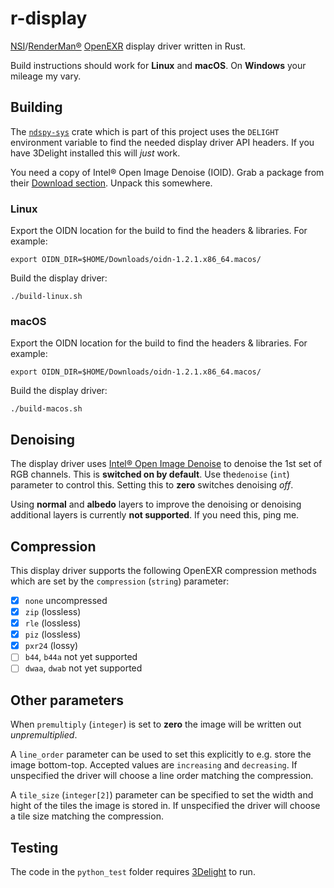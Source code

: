 # r-display

[NSI](https://nsi.readthedocs.io/)/[RenderMan®](https://renderman.pixar.com/)
[OpenEXR](http://www.openexr.com/) display driver written in Rust.

Build instructions should work for **Linux** and **macOS**. On **Windows** your
mileage my vary.

## Building

The [`ndspy-sys`](https://github.com/virtualritz/r-display/blob/master/ndspy-sys/) crate which is part of this project uses the `DELIGHT` environment variable to find the needed display driver API headers. If you have 3Delight installed this will *just* work.

You need a copy of Intel® Open Image Denoise (IOID). Grab a package from their [Download section]([https://www.openimagedenoise.org/downloads.html](https://www.openimagedenoise.org/downloads.html)). Unpack this somewhere.

### Linux

Export the OIDN location for the build to find the headers & libraries. For example:
```
export OIDN_DIR=$HOME/Downloads/oidn-1.2.1.x86_64.macos/
```

Build the display driver:
```shell
./build-linux.sh
```

### macOS

Export the OIDN location for the build to find the headers & libraries. For example:
```
export OIDN_DIR=$HOME/Downloads/oidn-1.2.1.x86_64.macos/
```

Build the display driver:
```shell
./build-macos.sh
```

## Denoising

The display driver uses [Intel® Open Image Denoise](https://www.openimagedenoise.org/) to denoise the 1st set of RGB channels. This is **switched on by default**. Use the`denoise` (`int`) parameter to control this. Setting this to **zero** switches denoising *off*.

Using **normal** and **albedo** layers to improve the denoising or denoising additional layers is currently **not supported**. If you need this, ping me.

## Compression

This display driver supports the following OpenEXR compression methods which are set by the `compression` (`string`) parameter:

-   [x] `none` uncompressed
-   [x] `zip` (lossless)
-   [x] `rle` (lossless)
-   [x] `piz` (lossless)
-   [x] `pxr24` (lossy)
-   [ ] `b44`, `b44a` not yet supported
-   [ ] `dwaa`, `dwab` not yet supported

## Other parameters

When `premultiply` (`integer`) is set to **zero** the image will be written out *unpremultiplied*.

A `line_order` parameter can be used to set this explicitly to e.g. store the image bottom-top. Accepted values are `increasing` and `decreasing`.
If unspecified the driver will choose a line order matching the compression.

A `tile_size` (`integer[2]`) parameter can be specified to set the width and hight of the tiles the image is stored in.
If unspecified the driver will choose a tile size matching the compression.

## Testing

The code in the `python_test` folder requires [3Delight](https://www.3delight.com/)
to run.

